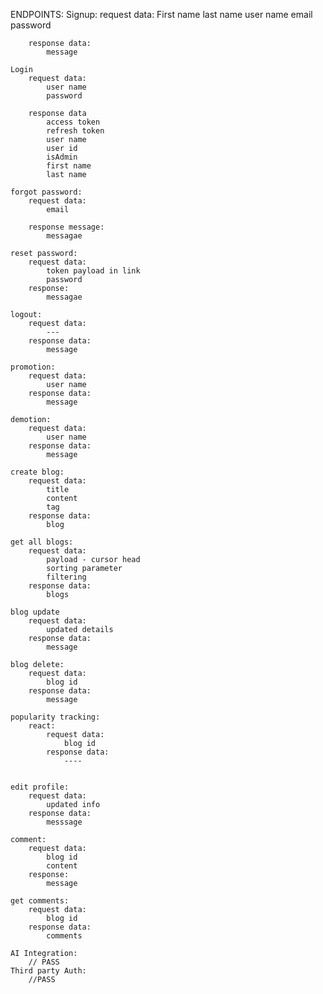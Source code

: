 ENDPOINTS:
    Signup:
        request data:
            First name
            last name
            user name
            email
            password

        response data:
            message

    Login
        request data:
            user name
            password

        response data
            access token 
            refresh token
            user name
            user id
            isAdmin
            first name
            last name
    
    forgot password:
        request data:
            email
        
        response message:
            messagae 

    reset password:
        request data:
            token payload in link
            password
        response:
            messagae

    logout:
        request data:
            ---
        response data:
            message

    promotion:
        request data:
            user name
        response data:
            message
    
    demotion:
        request data:
            user name 
        response data:
            message

    create blog:
        request data:
            title 
            content
            tag
        response data:
            blog

    get all blogs:
        request data:
            payload - cursor head
            sorting parameter
            filtering 
        response data:
            blogs

    blog update
        request data:
            updated details
        response data:
            message

    blog delete:
        request data:
            blog id
        response data:
            message

    popularity tracking:
        react:
            request data:
                blog id
            response data:
                ----


    edit profile:
        request data:
            updated info
        response data:
            messsage

    comment:
        request data:
            blog id
            content
        response:
            message

    get comments:
        request data:
            blog id
        response data:
            comments

    AI Integration:
        // PASS
    Third party Auth:
        //PASS



    

    


    


